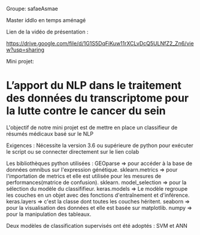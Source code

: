 Groupe: safaeAsmae

Master iddlo en temps aménagé

Lien de la vidéo de présentation : 

https://drive.google.com/file/d/1G1S5DqFiKuw11rXCLvDcQ5ULNfZ2_Zn6/view?usp=sharing

Mini projet:

# L’apport du NLP dans le traitement des données du transcriptome pour la lutte contre le cancer du sein 

L'objectif de notre mini projet est de mettre en place un classifieur de résumés médicaux basé sur le NLP

Exigences : Nécessite la version 3.6 ou supérieure de python pour exécuter le script ou se connecter directement sur le lien colab

Les bibliothèques python utilisées :
GEOparse => pour accéder à la base de données omnibus sur l'expression génétique.
sklearn.metrics => pour l'importation de metrics et elle est utilisée pour les mesures de performances(matrice de confusion).
sklearn. model_selection => pour la sélection du modèle du classififieur.
keras.models => Le modèle regroupe les couches en un objet avec des fonctions d'entraînement et d'inférence.
keras.layers => c'est la classe dont toutes les couches héritent.
seaborn => pour la visualisation des données et elle est basée sur matplotlib. 
numpy => pour la manipulation des tableaux.

Deux modèles de classification supervisés ont été adoptés : SVM et ANN



